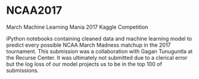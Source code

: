 # NCAA2017
March Machine Learning Mania 2017 Kaggle Competition

iPython notebooks containing cleaned data and machine learning model to predict every possible NCAA March Madness matchup in the 2017 tournament. This submission was a collaboration with Gagan Tunuguntla at the Recurse Center. It was ultimately not submitted due to a clerical error but the log loss of our model projects us to be in the top 100 of submissions.
